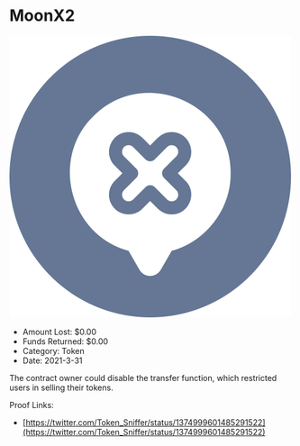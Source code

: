 # MoonX2
![MoonX2](/rektimages/MoonX2.png)
- Amount Lost: $0.00
- Funds Returned: $0.00
- Category: Token
- Date: 2021-3-31

The contract owner could disable the transfer function, which restricted users in selling their tokens.


Proof Links:
- [https://twitter.com/Token_Sniffer/status/1374999601485291522](https://twitter.com/Token_Sniffer/status/1374999601485291522)


